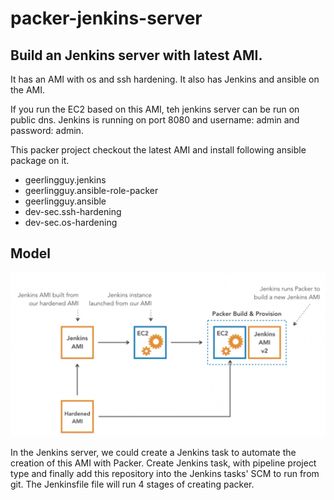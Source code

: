 # packer-jenkins-server


## Build an Jenkins server with latest AMI.


It has an AMI with os and ssh hardening. It also has Jenkins and ansible on the AMI.

If you run the EC2 based on this AMI, teh jenkins server can be run on public dns.
Jenkins is running on port 8080 and username: admin and password: admin.

This packer project checkout the latest AMI and install following ansible package on it.

 - geerlingguy.jenkins
 - geerlingguy.ansible-role-packer
 - geerlingguy.ansible
 - dev-sec.ssh-hardening
 - dev-sec.os-hardening


## Model


![model](img1.png)


In the Jenkins server, we could create a Jenkins task to automate the creation of this AMI with Packer.
Create Jenkins task, with pipeline project type and finally add this repository into the Jenkins tasks' SCM to run from git.
The Jenkinsfile file will run 4 stages of creating packer.

